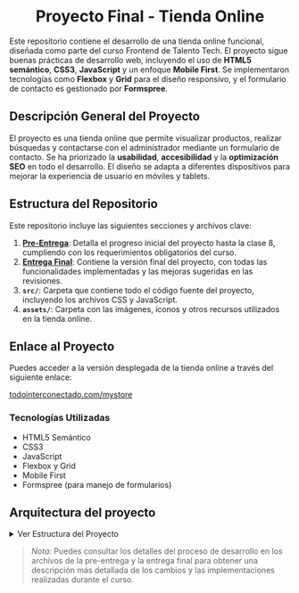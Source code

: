 # <div align="center"> Proyecto Final - Tienda Online </div>

Este repositorio contiene el desarrollo de una tienda online funcional, diseñada como parte del curso Frontend de Talento Tech. El proyecto sigue buenas prácticas de desarrollo web, incluyendo el uso de **HTML5 semántico**, **CSS3**, **JavaScript** y un enfoque **Mobile First**. Se implementaron tecnologías como **Flexbox** y **Grid** para el diseño responsivo, y el formulario de contacto es gestionado por **Formspree**.

## Descripción General del Proyecto

El proyecto es una tienda online que permite visualizar productos, realizar búsquedas y contactarse con el administrador mediante un formulario de contacto. Se ha priorizado la **usabilidad**, **accesibilidad** y la **optimización SEO** en todo el desarrollo. El diseño se adapta a diferentes dispositivos para mejorar la experiencia de usuario en móviles y tablets.

## Estructura del Repositorio

Este repositorio incluye las siguientes secciones y archivos clave:

1. **[Pre-Entrega](./docs/PRE-ENTREGA.md)**: Detalla el progreso inicial del proyecto hasta la clase 8, cumpliendo con los requerimientos obligatorios del curso.
2. **[Entrega Final](./docs/ENTREGA-FINAL.md)**: Contiene la versión final del proyecto, con todas las funcionalidades implementadas y las mejoras sugeridas en las revisiones.
3. **`src/`**: Carpeta que contiene todo el código fuente del proyecto, incluyendo los archivos CSS y JavaScript.
4. **`assets/`**: Carpeta con las imágenes, íconos y otros recursos utilizados en la tienda online.

## Enlace al Proyecto

Puedes acceder a la versión desplegada de la tienda online a través del siguiente enlace:

[todointerconectado.com/mystore](https://todointerconectado.com/mystore)


### Tecnologías Utilizadas

- HTML5 Semántico
- CSS3
- JavaScript
- Flexbox y Grid
- Mobile First
- Formspree (para manejo de formularios)

## Arquitectura del proyecto

<details>
    <summary>Ver Estructura del Proyecto</summary>

  <pre>
/my-store
├── <a href="./Index.html">Index.html</a>
├── <a href="./README.md">README.md</a>
├── <a href="./docs" style="color:orange;">/docs</a>
│   ├── <a href="./docs/PRE-ENTREGA.md">PRE-ENTREGA.md</a>
│   └── <a href="./docs/ENTREGA-FINAL.md">ENTREGA-FINAL.md</a>
├── <a href="./assets" style="color:orange;">/assets</a>
│   ├── <a href="./assets/favicon/" style="color:orange;">favicon</a>
│   └── <a href="./assets/images/" style="color:orange;">images</a>
└── <a href="./src" style="color:orange;">/src</a>
    ├── <a href="./src/js" style="color:orange;">/js</a>
    │   ├── <a href="./src/js/modules" style="color:orange;">/modules</a>
    │   │   └── <a href="./src/js/modules/api.mjs">api.mjs</a>
    │   └── <a href="./src/js/apps.mjs">apps.mjs</a>
    └── <a href="./src/css" style="color:orange;">/css</a>
        ├── <a href="./src/main.css">main.css</a>
        ├── <a href="./src/css/base" style="color:orange;">/base</a>
        │   └── <a href="./src/css/base/variables.css">variables.css</a>
        ├── <a href="./src/css/components" style="color:orange;">/components</a>
        │   ├── <a href="./src/css/components/button.css">button.css</a>
        │   └── <a href="./src/css/components/card.css">card.css</a>
        └── <a href="./src/css/layout" style="color:orange;">/layout</a>
            ├── <a href="./src/css/layout/footer.css">footer.css</a>
            ├── <a href="./src/css/layout/header.css">header.css</a>
            └── <a href="./src/css/layout/layout.css">layout.css</a>
  </pre>
</details>

> *Nota:* Puedes consultar los detalles del proceso de desarrollo en los archivos de la pre-entrega y la entrega final para obtener una descripción más detallada de los cambios y las implementaciones realizadas durante el curso.
